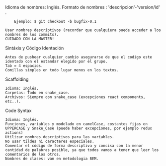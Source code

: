   Idioma de nombres: Inglés.
    Formato de nombres : 'descripcion'-'version/id' .

        Ejemplo: $ git checkout -b bugfix-0.1

    Usar nombres descriptivos (recordar que cualquiera puede acceder a los nombres de los commits).
    CUIDADO CON LA MASTER!

Sintáxis y Código
Identación

    Antes de pushear cualquier cambio asegurarse de que el codigo este identado con el estandar elegido por el grupo.
    Tab = 4 espacios.
    Comillas simples en todo lugar menos en los textos.

Scaffolding

    Idioma: Inglés.
    Carpetas: Todo en snake_case.
    Archivos: Siempre con snake_case (excepciones react components, etc..).

Code Syntax

    Idioma: Inglés.
    Funciones, variables y modelado en camelCase, costantes fijas en UPPERCASE y Snake_Case (puede haber excepciones, por ejemplo redux actions)
    Utilizar nombres descriptivos para las variables.
    No usar tildes ni caracteres especiales.
    Comentar el código de forma descriptiva y concisa con la menor cantidad de palabras posible, ya que todos vamos a tener que leer los comentarios de los otros.
    Nombres de clases: van en metodologia BEM.
